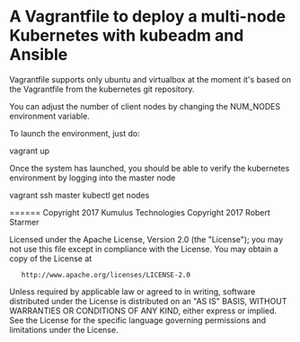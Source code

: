 # A Vagrantfile to deploy a multi-node Kubernetes with kubeadm and Ansible

Vagrantfile supports only ubuntu and virtualbox at the moment
it's based on the Vagrantfile from the kubernetes git repository.

You can adjust the number of client nodes by changing the NUM_NODES
environment variable.

To launch the environment, just do:

  vagrant up

Once the system has launched, you should be able to verify
the kubernetes environment by logging into the master node

  vagrant ssh master
  kubectl get nodes


======
 Copyright 2017 Kumulus Technologies
 Copyright 2017 Robert Starmer

   Licensed under the Apache License, Version 2.0 (the "License");
   you may not use this file except in compliance with the License.
   You may obtain a copy of the License at

       http://www.apache.org/licenses/LICENSE-2.0

   Unless required by applicable law or agreed to in writing, software
   distributed under the License is distributed on an "AS IS" BASIS,
   WITHOUT WARRANTIES OR CONDITIONS OF ANY KIND, either express or implied.
   See the License for the specific language governing permissions and
   limitations under the License.
